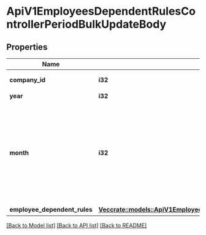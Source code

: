 # ApiV1EmployeesDependentRulesControllerPeriodBulkUpdateBody

## Properties

Name | Type | Description | Notes
------------ | ------------- | ------------- | -------------
**company_id** | **i32** | 更新対象事業所ID（必須） | 
**year** | **i32** | 更新対象年（必須） | 
**month** | **i32** | 更新対象月（必須）<br> 締日支払日設定が翌月払いの従業員情報の場合は、 指定したmonth + 1の値が更新されます。<br> 翌月払いの従業員の2022/01の従業員情報を更新する場合は、year=2021,month=12を指定してください。<br> | 
**employee_dependent_rules** | [**Vec<crate::models::ApiV1EmployeesDependentRuleUpdateRequestSerializer>**](ApiV1EmployeesDependentRuleUpdateRequestSerializer.md) | 扶養親族ルール | 

[[Back to Model list]](../README.md#documentation-for-models) [[Back to API list]](../README.md#documentation-for-api-endpoints) [[Back to README]](../README.md)


